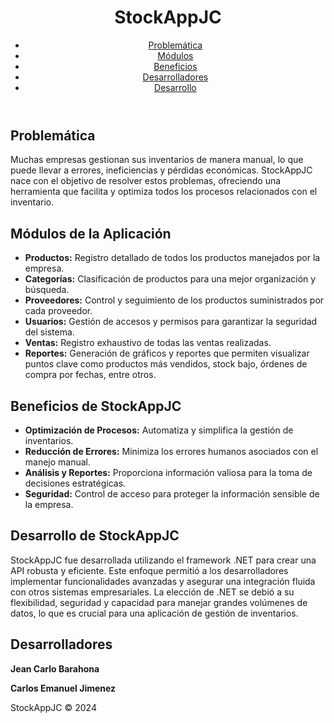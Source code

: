 <!DOCTYPE html>
<html lang="es">
<head>
    <meta charset="UTF-8">
    <meta name="viewport" content="width=device-width, initial-scale=1.0">
</head>
<body>
    <header>
        <h1>StockAppJC</h1>
        <nav>
            <ul>
                <li><a href="#problem">Problemática</a></li>
                <li><a href="#modules">Módulos</a></li>
                <li><a href="#benefits">Beneficios</a></li>
                <li><a href="#developers">Desarrolladores</a></li>
                <li><a href="#development">Desarrollo</a></li>
            </ul>
        </nav>
    </header>

  <section id="problem">
        <h2>Problemática</h2>
        <p>Muchas empresas gestionan sus inventarios de manera manual, lo que puede llevar a errores, ineficiencias y pérdidas económicas. StockAppJC nace con el objetivo de resolver estos problemas, ofreciendo una herramienta que facilita y optimiza todos los procesos relacionados con el inventario.</p>
  </section>

  <section id="modules">
        <h2>Módulos de la Aplicación</h2>
        <ul>
            <li><strong>Productos:</strong> Registro detallado de todos los productos manejados por la empresa.</li>
            <li><strong>Categorías:</strong> Clasificación de productos para una mejor organización y búsqueda.</li>
            <li><strong>Proveedores:</strong> Control y seguimiento de los productos suministrados por cada proveedor.</li>
            <li><strong>Usuarios:</strong> Gestión de accesos y permisos para garantizar la seguridad del sistema.</li>
            <li><strong>Ventas:</strong> Registro exhaustivo de todas las ventas realizadas.</li>
            <li><strong>Reportes:</strong> Generación de gráficos y reportes que permiten visualizar puntos clave como productos más vendidos, stock bajo, órdenes de compra por fechas, entre otros.</li>
        </ul>
  </section>

  <section id="benefits">
        <h2>Beneficios de StockAppJC</h2>
        <ul>
            <li><strong>Optimización de Procesos:</strong> Automatiza y simplifica la gestión de inventarios.</li>
            <li><strong>Reducción de Errores:</strong> Minimiza los errores humanos asociados con el manejo manual.</li>
            <li><strong>Análisis y Reportes:</strong> Proporciona información valiosa para la toma de decisiones estratégicas.</li>
            <li><strong>Seguridad:</strong> Control de acceso para proteger la información sensible de la empresa.</li>
        </ul>
  </section>

  <section id="development">
        <h2>Desarrollo de StockAppJC</h2>
        <p>StockAppJC fue desarrollada utilizando el framework .NET para crear una API robusta y eficiente. Este enfoque permitió a los desarrolladores implementar funcionalidades avanzadas y asegurar una integración fluida con otros sistemas empresariales. La elección de .NET se debió a su flexibilidad, seguridad y capacidad para manejar grandes volúmenes de datos, lo que es crucial para una aplicación de gestión de inventarios.</p>
    </section>

<section id="developers">
        <h2>Desarrolladores</h2>
        <p><strong>Jean Carlo Barahona</strong></p>
        <p><strong>Carlos Emanuel Jimenez</strong></p>
</section>
  <footer>
        <p>StockAppJC © 2024</p>
  </footer>
</body>
</html>
